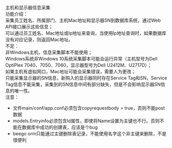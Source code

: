 主机和显示器信息采集<br>
功能介绍：<br>
采集员工姓名、所属部门、主机Mac地址和显示器SN到数据库系统，通过Web API接口展示这些信息；<br>
可以通过员工姓名、Mac地址或Ip地址来查询，当使用Ip地址查询时，如果数据库没有对应记录，则返回Mac地址。<br>
不足：<br>
非Windows主机，信息采集脚本不能使用；<br>
Windows系统非Windows 10系统采集脚本可能会运行异常（主机型号为Dell OptiPlex 7040、7050、7060，显示器型号为Dell U2412M、U2717D）；<br>
如果主机有虚拟网口，Mac地址可能会采集错误，需要人为更改；<br>
只能采集显示器的SN信息，新购入的显示器同时存在Service Tag和SN，Service Tag信息不能采集，采集到的SN信息中间有部分缺失，但是不会影响显示器SN信息的唯一性。<br>
注意：<br>
- 文件main/conf/app.conf必须包含copyrequestbody = true，否则不能post数据
- models.Entryinfo必须包含Id属性，即使将Name设置为主键也不行。否则不能在数据库中成功的创建表，应该是个bug
- beego orm只能通过主键删除表记录，不能使用名字这个非主键来删除，不是很便利
